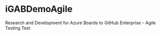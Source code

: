 # iGABDemoAgile
Research and Development for Azure Boards to GitHub Enterprise - Agile Testing Test
